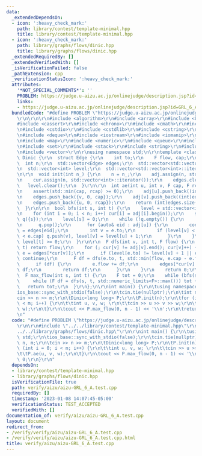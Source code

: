 ```yaml
---
data:
  _extendedDependsOn:
  - icon: ':heavy_check_mark:'
    path: library/contest/template-minimal.hpp
    title: library/contest/template-minimal.hpp
  - icon: ':heavy_check_mark:'
    path: library/graphs/flows/dinic.hpp
    title: library/graphs/flows/dinic.hpp
  _extendedRequiredBy: []
  _extendedVerifiedWith: []
  _isVerificationFailed: false
  _pathExtension: cpp
  _verificationStatusIcon: ':heavy_check_mark:'
  attributes:
    '*NOT_SPECIAL_COMMENTS*': ''
    PROBLEM: https://judge.u-aizu.ac.jp/onlinejudge/description.jsp?id=GRL_6_A
    links:
    - https://judge.u-aizu.ac.jp/onlinejudge/description.jsp?id=GRL_6_A
  bundledCode: "#define PROBLEM \"https://judge.u-aizu.ac.jp/onlinejudge/description.jsp?id=GRL_6_A\"\
    \r\n\r\n\r\n#include <algorithm>\r\n#include <array>\r\n#include <bitset>\r\n\
    #include <cassert>\r\n#include <chrono>\r\n#include <cmath>\r\n#include <complex>\r\
    \n#include <cstdio>\r\n#include <cstdlib>\r\n#include <cstring>\r\n#include <ctime>\r\
    \n#include <deque>\r\n#include <iostream>\r\n#include <iomanip>\r\n#include <list>\r\
    \n#include <map>\r\n#include <numeric>\r\n#include <queue>\r\n#include <random>\r\
    \n#include <set>\r\n#include <stack>\r\n#include <string>\r\n#include <unordered_map>\r\
    \n#include <vector>\r\n\r\nusing namespace std;\n\r\ntemplate <class F>\r\nstruct\
    \ Dinic {\r\n  struct Edge {\r\n    int to;\r\n    F flow, cap;\r\n  };\r\n\r\n\
    \  int n;\r\n  std::vector<Edge> edges;\r\n  std::vector<std::vector<int>> adj;\r\
    \n  std::vector<int> level;\r\n  std::vector<std::vector<int>::iterator> cur;\r\
    \n\r\n  void init(int n_) {\r\n    n = n_;\r\n    adj.assign(n, std::vector<int>());\r\
    \n    cur.assign(n, std::vector<int>::iterator());\r\n    edges.clear();\r\n \
    \   level.clear();\r\n  }\r\n\r\n  int ae(int u, int v, F cap, F rcap = 0) {\r\
    \n    assert(std::min(cap, rcap) >= 0);\r\n    adj[u].push_back((int)edges.size());\r\
    \n    edges.push_back({v, 0, cap});\r\n    adj[v].push_back((int)edges.size());\r\
    \n    edges.push_back({u, 0, rcap});\r\n    return (int)edges.size() - 2;\r\n\
    \  }\r\n\r\n  bool bfs(int s, int t) {\r\n    level = std::vector<int>(n, -1);\r\
    \n    for (int i = 0; i < n; i++) cur[i] = adj[i].begin();\r\n    std::queue<int>\
    \ q({s});\r\n    level[s] = 0;\r\n    while (!q.empty()) {\r\n      int u = q.front();\r\
    \n      q.pop();\r\n      for (auto& eid : adj[u]) {\r\n        const Edge& e\
    \ = edges[eid];\r\n        int v = e.to;\r\n        if (level[v] < 0 && e.flow\
    \ < e.cap) q.push(v), level[v] = level[u] + 1;\r\n      }\r\n    }\r\n    return\
    \ level[t] >= 0;\r\n  }\r\n\r\n  F dfs(int v, int t, F flow) {\r\n    if (v ==\
    \ t) return flow;\r\n    for (; cur[v] != adj[v].end(); cur[v]++) {\r\n      Edge&\
    \ e = edges[*cur[v]];\r\n      if (level[e.to] != level[v] + 1 || e.flow == e.cap)\
    \ continue;\r\n      F df = dfs(e.to, t, std::min(flow, e.cap - e.flow));\r\n\
    \      if (df) {\r\n        e.flow += df;\r\n        edges[*cur[v] ^ 1].flow -=\
    \ df;\r\n        return df;\r\n      }\r\n    }\r\n    return 0;\r\n  }\r\n\r\n\
    \  F max_flow(int s, int t) {\r\n    F tot = 0;\r\n    while (bfs(s, t))\r\n \
    \     while (F df = dfs(s, t, std::numeric_limits<F>::max())) tot += df;\r\n \
    \   return tot;\r\n  }\r\n};\n\r\nint main() {\r\n\tusing namespace std;\r\n\t\
    ios_base::sync_with_stdio(false);\r\n\tcin.tie(nullptr);\r\n\tint n, m;\r\n\t\
    cin >> n >> m;\r\n\tDinic<long long> P;\r\n\tP.init(n);\r\n\tfor (int i = 0; i\
    \ < m; i++) {\r\n\t\tint u, v, w; \r\n\t\tcin >> u >> v >> w;\r\n\t\tP.ae(u, v,\
    \ w);\r\n\t}\r\n\tcout << P.max_flow(0, n - 1) << '\\n';\r\n\treturn 0;\r\n}\r\
    \n"
  code: "#define PROBLEM \"https://judge.u-aizu.ac.jp/onlinejudge/description.jsp?id=GRL_6_A\"\
    \r\n\r\n#include \"../../library/contest/template-minimal.hpp\"\r\n#include \"\
    ../../library/graphs/flows/dinic.hpp\"\r\n\r\nint main() {\r\n\tusing namespace\
    \ std;\r\n\tios_base::sync_with_stdio(false);\r\n\tcin.tie(nullptr);\r\n\tint\
    \ n, m;\r\n\tcin >> n >> m;\r\n\tDinic<long long> P;\r\n\tP.init(n);\r\n\tfor\
    \ (int i = 0; i < m; i++) {\r\n\t\tint u, v, w; \r\n\t\tcin >> u >> v >> w;\r\n\
    \t\tP.ae(u, v, w);\r\n\t}\r\n\tcout << P.max_flow(0, n - 1) << '\\n';\r\n\treturn\
    \ 0;\r\n}\r\n"
  dependsOn:
  - library/contest/template-minimal.hpp
  - library/graphs/flows/dinic.hpp
  isVerificationFile: true
  path: verify/aizu/aizu-GRL_6_A.test.cpp
  requiredBy: []
  timestamp: '2023-01-08 14:07:45-05:00'
  verificationStatus: TEST_ACCEPTED
  verifiedWith: []
documentation_of: verify/aizu/aizu-GRL_6_A.test.cpp
layout: document
redirect_from:
- /verify/verify/aizu/aizu-GRL_6_A.test.cpp
- /verify/verify/aizu/aizu-GRL_6_A.test.cpp.html
title: verify/aizu/aizu-GRL_6_A.test.cpp
---
```

